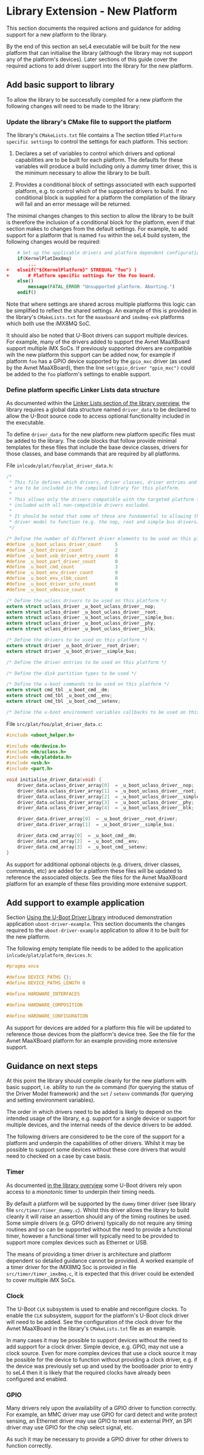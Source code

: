 # Library Extension - New Platform

This section documents the required actions and guidance for adding support for a new platform to the library.

By the end of this section an seL4 executable will be built for the new platform that can initialise the library (although the library may not support any of the platform's devices). Later sections of this guide cover the required actions to add driver support into the library for the new platform.

## Add basic support to library

To allow the library to be successfully compiled for a new platform the following changes will need to be made to the library:

### Update the library's CMake file to support the platform

The library's `CMakeLists.txt` file contains a The section titled ```Platform specific settings``` to control the settings for each platform. This section:

1. Declares a set of variables to control which drivers and optional capabilities are to be built for each platform. The defaults for these variables will produce a build including only a dummy timer driver, this is the minimum necessary to allow the library to be built.

2. Provides a conditional block of settings associated with each supported platform, e.g. to control which of the supported drivers to build. If no conditional block is supplied for a platform the compilation of the library will fail and an error message will be returned.

The minimal changes changes to this section to allow the library to be built is therefore the inclusion of a conditional block for the platform, even if that section makes to changes from the default settings. For example, to add support for a platform that is named  ```foo``` within the seL4 build system, the following changes would be required:

```cmake
    # Set up the applicable drivers and platform dependent configuration.
    if(KernelPlatImx8mq)
        ...
+   elseif("${KernelPlatform}" STREQUAL "foo") )
+       # Platform specific settings for the Foo board.
    else()
        message(FATAL_ERROR "Unsupported platform. Aborting.")
    endif()
```

Note that where settings are shared across multiple platforms this logic can be simplified to reflect the shared settings. An example of this is provided in the library's `CMakeLists.txt` for the ```maaxboard``` and ```imx8mq-evk``` platforms which both use the iMX8MQ SoC.

It should also be noted that U-Boot drivers can support multiple devices. For example, many of the drivers added to support the Avnet MaaXBoard support multiple iMX SoCs. If previously supported drivers are compatible wih the new platform this support can be added now, for example if platform `foo` has a GPIO device supported by the `gpio_mxc` driver (as used by the Avnet MaaXBoard), then the line ```set(gpio_driver "gpio_mxc")``` could be added to the `foo` platform's settings to enable support.

### Define platform specific Linker Lists data structure

As documented within the [Linker Lists section of the library overview](uboot_driver_library.md#linker-lists), the library requires a global data structure named ```driver_data``` to be declared to allow the U-Boot source code to access optional functionality included in the executable.

To define ```driver_data``` for the new platform new platform specific files must be added to the library. The code blocks that follow provide minimal templates for these files that include the base device classes, drivers for those classes, and base commands that are required by all platforms.

File `inlcude/plat/foo/plat_driver_data.h`:

```c
/*
 * This file defines which drivers, driver classes, driver entries and commands
 * are to be included in the compiled library for this platform.
 *
 * This allows only the drivers compatible with the targeted platform to be
 * included with all non-compatible drivers excluded.
 *
 * It should be noted that some of these are fundamental to allowing the U-Boot
 * driver model to function (e.g. the nop, root and simple bus drivers).
 */

/* Define the number of different driver elements to be used on this platform */
#define _u_boot_uclass_driver_count     5
#define _u_boot_driver_count            2
#define _u_boot_usb_driver_entry_count  0
#define _u_boot_part_driver_count       0
#define _u_boot_cmd_count               3
#define _u_boot_env_driver_count        0
#define _u_boot_env_clbk_count          0
#define _u_boot_driver_info_count       0
#define _u_boot_udevice_count           0

/* Define the uclass drivers to be used on this platform */
extern struct uclass_driver _u_boot_uclass_driver__nop;
extern struct uclass_driver _u_boot_uclass_driver__root;
extern struct uclass_driver _u_boot_uclass_driver__simple_bus;
extern struct uclass_driver _u_boot_uclass_driver__phy;
extern struct uclass_driver _u_boot_uclass_driver__blk;

/* Define the drivers to be used on this platform */
extern struct driver _u_boot_driver__root_driver;
extern struct driver _u_boot_driver__simple_bus;

/* Define the driver entries to be used on this platform */

/* Define the disk partition types to be used */

/* Define the u-boot commands to be used on this platform */
extern struct cmd_tbl _u_boot_cmd__dm;
extern struct cmd_tbl _u_boot_cmd__env;
extern struct cmd_tbl _u_boot_cmd__setenv;

/* Define the u-boot environment variables callbacks to be used on this platform */
```

File `src/plat/foo/plat_driver_data.c`:

```c
#include <uboot_helper.h>

#include <dm/device.h>
#include <dm/uclass.h>
#include <dm/platdata.h>
#include <usb.h>
#include <part.h>

void initialise_driver_data(void) {
    driver_data.uclass_driver_array[0]  = _u_boot_uclass_driver__nop;
    driver_data.uclass_driver_array[1]  = _u_boot_uclass_driver__root;
    driver_data.uclass_driver_array[2]  = _u_boot_uclass_driver__simple_bus;
    driver_data.uclass_driver_array[3]  = _u_boot_uclass_driver__phy;
    driver_data.uclass_driver_array[4]  = _u_boot_uclass_driver__blk;

    driver_data.driver_array[0]  = _u_boot_driver__root_driver;
    driver_data.driver_array[1]  = _u_boot_driver__simple_bus;

    driver_data.cmd_array[0]  = _u_boot_cmd__dm;
    driver_data.cmd_array[2]  = _u_boot_cmd__env;
    driver_data.cmd_array[3]  = _u_boot_cmd__setenv;
}
```

As support for additional optional objects (e.g. drivers, driver classes, commands, etc) are added for a platform these files will be updated to reference the associated objects. See the files for the Avnet MaaXBoard platform for an example of these files providing more extensive support.

## Add support to example application

Section [Using the U-Boot Driver Library](uboot_driver_usage.md) introduced demonstration application  `uboot-driver-example`. This section documents the changes required to the `uboot-driver-example` application to allow it to be built for the new platform.

The following empty template file needs to be added to the application `inlcude/plat/platform_devices.h`:

```c
#pragma once

#define DEVICE_PATHS {};
#define DEVICE_PATHS_LENGTH 0

#define HARDWARE_INTERFACES

#define HARDWARE_COMPOSITION

#define HARDWARE_CONFIGURATION
```

As support for devices are added for a platform this file will be updated to reference those devices from the platform's device tree. See the file for the Avnet MaaXBoard platform for an example providing more extensive support.

## Guidance on next steps

At this point the library should compile cleanly for the new platform with basic support, i.e. ability to run the `dm` command (for querying the status of the Driver Model framework) and the `set` / `setenv` commands (for querying and setting environment variables).

The order in which drivers need to be added is likely to depend on the intended usage of the library, e.g. support for a single device or support for multiple devices, and the internal needs of the device drivers to be added.

The following drivers are considered to be the core of the support for a platform and underpin the capabilities of other drivers. Whilst it may be possible to support some devices without these core drivers that would need to checked on a case by case basis.

### Timer

As documented [in the library overview](uboot_driver_library.md#timer) some U-Boot drivers rely upon access to a monotonic timer to underpin their timing needs.

By default a platform will be supported by the `dummy` timer driver (see library file `src/timer/timer_dummy.c`). Whilst this driver allows the library to build cleanly it will raise an assertion should any of the timing routines be used. Some simple drivers (e.g. GPIO drivers) typically do not require any timing routines and so can be supported without the need to provide a functional timer, however a functional timer will typically need to be provided to support more complex devices such as Ethernet or USB.

The means of providing a timer driver is architecture and platform dependent so detailed guidance cannot be provided. A worked example of a timer driver for the iMX8MQ Soc is provided in file `src/timer/timer_imx8mq.c`, it is expected that this driver could be extended to cover multiple iMX SoCs.

### Clock

The U-Boot `CLK` subsystem is used to enable and reconfigure clocks. To enable the `CLK` subsystem, support for the platform's U-Boot clock driver will need to be added. See the configuration of the clock driver for the Avnet MaaXBoard in the library's `CMakeLists.txt` file as an example.

In many cases it may be possible to support devices without the need to add support for a clock driver. Simple device, e.g. GPIO, may not use a clock source. Even for more complex devices that use a clock source it may be possible for the device to function without providing a clock driver, e.g. if the device was previously set up and used by the bootloader prior to entry to seL4 then it is likely that the required clocks have already been configured and enabled.

### GPIO

Many drivers rely upon the availability of a GPIO driver to function correctly. For example, an MMC driver may use GPIO for card detect and write protect sensing, an Ethernet driver may use GPIO to reset an external PHY, an SPI driver may use GPIO for the chip select signal, etc.

As such it may be necessary to provide a GPIO driver for other drivers to function correctly.
